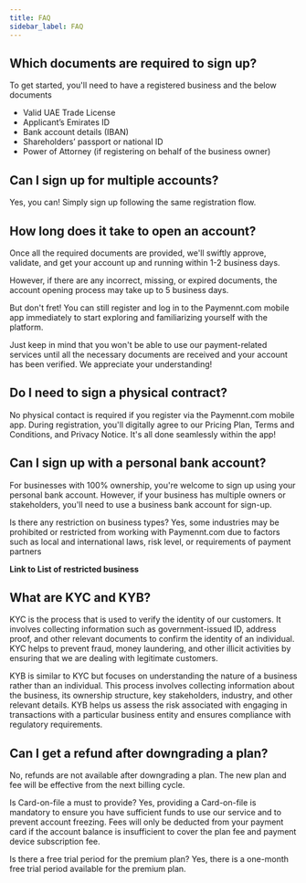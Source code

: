 ```yaml
---
title: FAQ
sidebar_label: FAQ
---
```


## Which documents are required to sign up?

To get started, you'll need to have a registered business and the below documents

- Valid UAE Trade License
- Applicant’s Emirates ID
- Bank account details (IBAN)
- Shareholders’ passport or national ID
- Power of Attorney (if registering on behalf of the business owner)

## Can I sign up for multiple accounts?

Yes, you can! Simply sign up following the same registration flow.

## How long does it take to open an account?

Once all the required documents are provided, we'll swiftly approve, validate, and get your account up and running within 1-2 business days.

However, if there are any incorrect, missing, or expired documents, the account opening process may take up to 5 business days.

But don't fret! You can still register and log in to the Paymennt.com mobile app immediately to start exploring and familiarizing yourself with the platform.

Just keep in mind that you won't be able to use our payment-related services until all the necessary documents are received and your account has been verified. We appreciate your understanding!

## Do I need to sign a physical contract?

No physical contact is required if you register via the Paymennt.com mobile app. During registration, you'll digitally agree to our Pricing Plan, Terms and Conditions, and Privacy Notice. It's all done seamlessly within the app!

## Can I sign up with a personal bank account?

For businesses with 100% ownership, you're welcome to sign up using your personal bank account. However, if your business has multiple owners or stakeholders, you'll need to use a business bank account for sign-up.

Is there any restriction on business types?
Yes, some industries may be prohibited or restricted from working with Paymennt.com due to factors such as local and international laws, risk level, or requirements of payment partners

**Link to List of restricted business**


## What are KYC and KYB?

KYC is the process that is used to verify the identity of our customers. It involves collecting information such as government-issued ID, address proof, and other relevant documents to confirm the identity of an individual. KYC helps to prevent fraud, money laundering, and other illicit activities by ensuring that we are dealing with legitimate customers.

KYB is similar to KYC but focuses on understanding the nature of a business rather than an individual. This process involves collecting information about the business, its ownership structure, key stakeholders, industry, and other relevant details. KYB helps us assess the risk associated with engaging in transactions with a particular business entity and ensures compliance with regulatory requirements.

## Can I get a refund after downgrading a plan?

No, refunds are not available after downgrading a plan. The new plan and fee will be effective from the next billing cycle.


Is Card-on-file a must to provide?
Yes, providing a Card-on-file is mandatory to ensure you have sufficient funds to use our service and to prevent account freezing. Fees will only be deducted from your payment card if the account balance is insufficient to cover the plan fee and payment device subscription fee.

Is there a free trial period for the premium plan?
Yes, there is a one-month free trial period available for the premium plan. 

